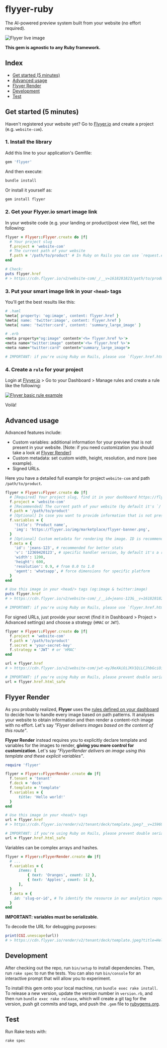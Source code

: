 # flyyer-ruby

The AI-powered preview system built from your website (no effort required).

![Flyyer live image](https://github.com/useflyyer/create-flyyer-app/blob/master/.github/assets/website-to-preview.png?raw=true&v=1)

**This gem is agnostic to any Ruby framework.**

## Index

- [Get started (5 minutes)](#get-started-5-minutes)
- [Advanced usage](#advanced-usage)
- [Flyyer Render](#flyyer-render)
- [Development](#development)
- [Test](#test)

## Get started (5 minutes)

Haven't registered your website yet? Go to [Flyyer.io](https://flyyer.io?ref=flyyer-ruby) and create a project (e.g. `website-com`).

### 1. Install the library

Add this line to your application's Gemfile:

```ruby
gem 'flyyer'
```

And then execute:

```sh
bundle install
```

Or install it yourself as:

```sh
gem install flyyer
```

### 2. Get your Flyyer.io smart image link

In your website code (e.g. your landing or product/post view file), set the following:

```ruby
flyyer = Flyyer::Flyyer.create do |f|
  # Your project slug
  f.project = 'website-com'
  # The current path of your website
  f.path = '/path/to/product' # In Ruby on Rails you can use `request.env['PATH_INFO']`
end

# Check:
puts flyyer.href
# > https://cdn.flyyer.io/v2/website-com/_/__v=1618281823/path/to/product
```

### 3. Put your smart image link in your `<head>` tags

You'll get the best results like this:

```ruby
# .haml
%meta{ property: 'og:image', content: flyyer.href }
%meta{ name: 'twitter:image', content: flyyer.href }
%meta{ name: 'twitter:card', content: 'summary_large_image' }

# .erb
<meta property="og:image" content='<%= flyyer.href %>'>
<meta name="twitter:image" content='<%= flyyer.href %>'>
<meta name="twitter:card" content="summary_large_image">

# IMPORTANT: if you're using Ruby on Rails, please use `flyyer.href.html_safe` to prevent double serialization
```

### 4. Create a `rule` for your project

Login at [Flyyer.io](https://flyyer.io?ref=flyyer-ruby) > Go to your Dashboard > Manage rules and create a rule like the following:

[![Flyyer basic rule example](https://github.com/useflyyer/create-flyyer-app/blob/master/.github/assets/rule-example.png?raw=true&v=1)](https://flyyer.io/dashboard)

Voilà!

## Advanced usage

Advanced features include:

- Custom variables: additional information for your preview that is not present in your website. [Note: if you need customization you should take a look at [Flyyer Render](#flyyer-render)]
- Custom metadata: set custom width, height, resolution, and more (see example).
- Signed URLs.

Here you have a detailed full example for project `website-com` and path `/path/to/product`.

```ruby
flyyer = Flyyer::Flyyer.create do |f|
  # [Required] Your project slug, find it in your dashboard https://flyyer.io/dashboard/.
  f.project = 'website-com'
  # [Recommended] The current path of your website (by default it's `/`).
  f.path = '/path/to/product'
  # [Optional] In case you want to provide information that is not present in your page set it here.
  f.variables = {
    'title': 'Product name',
    'img': 'https://flyyer.io/img/marketplace/flyyer-banner.png',
  }
  # [Optional] Custom metadata for rendering the image. ID is recommended so we provide you with better statistics.
  f.meta = {
    'id': 'jeans-123', # recommended for better stats
    'v': '12369420123', # specific handler version, by default it's a random number to circumvent platforms' cache,
    'width': 1200,
    'height': 600,
    'resolution': 0.9, # from 0.0 to 1.0
    'agent': 'whatsapp', # force dimensions for specific platform
  }
end

# Use this image in your <head/> tags (og:image & twitter:image)
puts flyyer.href
# > https://cdn.flyyer.io/v2/website-com/_/__id=jeans-123&__v=1618281823&img=https%3A%2F%2Fflyyer.io%2Fimg%2Fmarketplace%2Fflyyer-banner.png&title=Product+name/path/to/product

# IMPORTANT: if you're using Ruby on Rails, please use `flyyer.href.html_safe` to prevent double serialization
```

For signed URLs, just provide your secret (find it in Dashboard > Project > Advanced settings) and choose a strategy (`HMAC` or `JWT`).

```ruby
flyyer = Flyyer::Flyyer.create do |f|
  f.project = 'website-com'
  f.path = '/path/to/product'
  f.secret = 'your-secret-key'
  f.strategy = 'JWT' # or 'HMAC'
end

url = flyyer.href
# > https://cdn.flyyer.io/v2/website-com/jwt-eyJ0eXAiOiJKV1QiLCJhbGciOiJIUzI1NiJ9.eyJwYXJhbXMiOnsiX19pZCI6ImplYW5zLTEyMyJ9LCJwYXRoIjoiXC9wYXRoXC90b1wvcHJvZHVjdCJ9.X8Vs5SGEA1-3M6bH-h24jhQnbwH95V_G0f-gPhTBTzE?__v=1618283086

# IMPORTANT: if you're using Ruby on Rails, please prevent double serialization like the following:
url = flyyer.href.html_safe
```

## Flyyer Render

As you probably realized, **Flyyer** uses the [rules defined on your dashboard](https://flyyer.io/dashboard/_/projects) to decide how to handle every image based on path patterns. It analyses your website to obtain information and then render a content-rich image with no effort. Let's say _"Flyyer delivers images based on the content of this route"_.

**Flyyer Render** instead requires you to explicitly declare template and variables for the images to render, **giving you more control for customization**. Let's say _"FlyyerRender delivers an image using this template and these explicit variables"_.

```ruby
require 'flyyer'

flyyer = Flyyer::FlyyerRender.create do |f|
  f.tenant = 'tenant'
  f.deck = 'deck'
  f.template = 'template'
  f.variables = {
      title: 'Hello world!'
  }
end

# Use this image in your <head/> tags
url = flyyer.href
# > https://cdn.flyyer.io/render/v2/tenant/deck/template.jpeg?__v=1596906866&title=Hello+world%21

# IMPORTANT: if you're using Ruby on Rails, please prevent double serialization like the following:
url = flyyer.href.html_safe
```

Variables can be complex arrays and hashes.

```ruby
flyyer = Flyyer::FlyyerRender.create do |f|
  # ...
  f.variables = {
      items: [
          { text: 'Oranges', count: 12 },
          { text: 'Apples', count: 14 },
      ],
  }
  f.meta = {
    id: 'slug-or-id', # To identify the resource in our analytics report
  }
end
```

**IMPORTANT: variables must be serializable.**

To decode the URL for debugging purposes:

```ruby
print(CGI.unescape(url))
# > https://cdn.flyyer.io/render/v2/tenant/deck/template.jpeg?title=Hello+world!&__v=123
```

## Development

After checking out the repo, run `bin/setup` to install dependencies. Then, run `rake spec` to run the tests. You can also run `bin/console` for an interactive prompt that will allow you to experiment.

To install this gem onto your local machine, run `bundle exec rake install`. To release a new version, update the version number in `version.rb`, and then run `bundle exec rake release`, which will create a git tag for the version, push git commits and tags, and push the `.gem` file to [rubygems.org](https://rubygems.org).

## Test

Run Rake tests with:

```sh
rake spec
```
